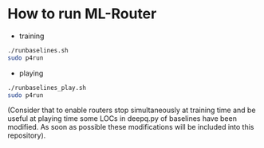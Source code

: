 # How to run ML-Router

- training
```bash
./runbaselines.sh
sudo p4run
```

- playing
```bash
./runbaselines_play.sh
sudo p4run
```

(Consider that to enable routers stop simultaneously at training time and be useful at playing time some LOCs in deepq.py of baselines have been modified. As soon as possible these modifications will be included into this repository).

